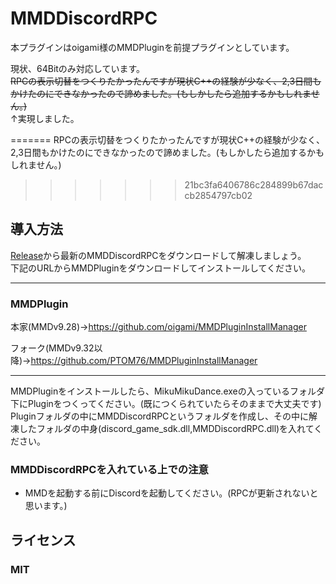 # MMDDiscordRPC
本プラグインはoigami様のMMDPluginを前提プラグインとしています。<br />

現状、64Bitのみ対応しています。<br />
<s>RPCの表示切替をつくりたかったんですが現状C++の経験が少なく、2,3日間もかけたのにできなかったので諦めました。(もしかしたら追加するかもしれません。)</s><br />
↑実現しました。

=======
RPCの表示切替をつくりたかったんですが現状C++の経験が少なく、2,3日間もかけたのにできなかったので諦めました。(もしかしたら追加するかもしれません。)
>>>>>>> 21bc3fa6406786c284899b67daccb2854797cb02

## 導入方法

[Release](https://github.com/PTOM76/MMDDiscordRPC/releases)から最新のMMDDiscordRPCをダウンロードして解凍しましょう。
<br />
下記のURLからMMDPluginをダウンロードしてインストールしてください。

---

### MMDPlugin

本家(MMDv9.28)→https://github.com/oigami/MMDPluginInstallManager

フォーク(MMDv9.32以降)→https://github.com/PTOM76/MMDPluginInstallManager

---

MMDPluginをインストールしたら、MikuMikuDance.exeの入っているフォルダ下にPluginをつくってください。(既につくられていたらそのままで大丈夫です)
<br />
Pluginフォルダの中にMMDDiscordRPCというフォルダを作成し、その中に解凍したフォルダの中身(discord_game_sdk.dll,MMDDiscordRPC.dll)を入れてください。
### MMDDiscordRPCを入れている上での注意
- MMDを起動する前にDiscordを起動してください。(RPCが更新されないと思います。)
## ライセンス
### MIT

